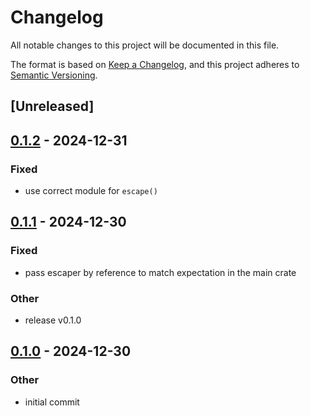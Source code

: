 # Changelog

All notable changes to this project will be documented in this file.

The format is based on [Keep a Changelog](https://keepachangelog.com/en/1.0.0/),
and this project adheres to [Semantic Versioning](https://semver.org/spec/v2.0.0.html).

## [Unreleased]

## [0.1.2](https://github.com/0b10011/oxiplate-derive/compare/v0.1.1...v0.1.2) - 2024-12-31

### Fixed

- use correct module for `escape()`

## [0.1.1](https://github.com/0b10011/oxiplate-derive/compare/v0.1.0...v0.1.1) - 2024-12-30

### Fixed

- pass escaper by reference to match expectation in the main crate

### Other

- release v0.1.0

## [0.1.0](https://github.com/0b10011/oxiplate-derive/releases/tag/v0.1.0) - 2024-12-30

### Other

- initial commit
